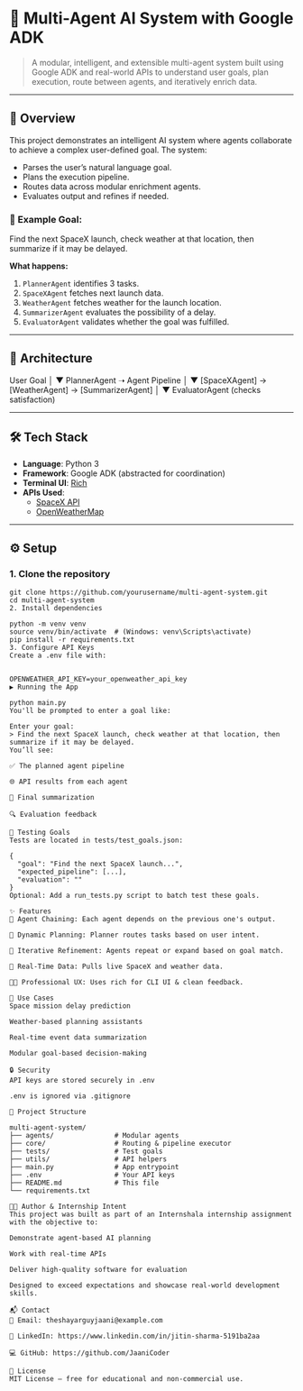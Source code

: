# 🚀 Multi-Agent AI System with Google ADK

> A modular, intelligent, and extensible multi-agent system built using Google ADK and real-world APIs to understand user goals, plan execution, route between agents, and iteratively enrich data.

---

## 🧠 Overview

This project demonstrates an intelligent AI system where agents collaborate to achieve a complex user-defined goal. The system:
- Parses the user’s natural language goal.
- Plans the execution pipeline.
- Routes data across modular enrichment agents.
- Evaluates output and refines if needed.

### 🧪 Example Goal:
Find the next SpaceX launch, check weather at that location, then summarize if it may be delayed.

**What happens:**
1. `PlannerAgent` identifies 3 tasks.
2. `SpaceXAgent` fetches next launch data.
3. `WeatherAgent` fetches weather for the launch location.
4. `SummarizerAgent` evaluates the possibility of a delay.
5. `EvaluatorAgent` validates whether the goal was fulfilled.

---

## 🧱 Architecture

User Goal
│
▼
PlannerAgent ➝ Agent Pipeline
│
▼
[SpaceXAgent] → [WeatherAgent] → [SummarizerAgent]
│
▼
EvaluatorAgent (checks satisfaction)

---

## 🛠️ Tech Stack

- **Language**: Python 3
- **Framework**: Google ADK (abstracted for coordination)
- **Terminal UI**: [Rich](https://github.com/Textualize/rich)
- **APIs Used**:
  - [SpaceX API](https://github.com/r-spacex/SpaceX-API)
  - [OpenWeatherMap](https://openweathermap.org/api)

---

## ⚙️ Setup

### 1. Clone the repository
```
git clone https://github.com/yourusername/multi-agent-system.git
cd multi-agent-system
2. Install dependencies

python -m venv venv
source venv/bin/activate  # (Windows: venv\Scripts\activate)
pip install -r requirements.txt
3. Configure API Keys
Create a .env file with:


OPENWEATHER_API_KEY=your_openweather_api_key
▶️ Running the App

python main.py
You'll be prompted to enter a goal like:

Enter your goal:
> Find the next SpaceX launch, check weather at that location, then summarize if it may be delayed.
You’ll see:

✅ The planned agent pipeline

🌐 API results from each agent

🧠 Final summarization

🔍 Evaluation feedback

🧪 Testing Goals
Tests are located in tests/test_goals.json:

{
  "goal": "Find the next SpaceX launch...",
  "expected_pipeline": [...],
  "evaluation": ""
}
Optional: Add a run_tests.py script to batch test these goals.

✨ Features
🔁 Agent Chaining: Each agent depends on the previous one's output.

🧭 Dynamic Planning: Planner routes tasks based on user intent.

🔄 Iterative Refinement: Agents repeat or expand based on goal match.

📡 Real-Time Data: Pulls live SpaceX and weather data.

🧑‍💻 Professional UX: Uses rich for CLI UI & clean feedback.

📌 Use Cases
Space mission delay prediction

Weather-based planning assistants

Real-time event data summarization

Modular goal-based decision-making

🔒 Security
API keys are stored securely in .env

.env is ignored via .gitignore

📁 Project Structure

multi-agent-system/
├── agents/               # Modular agents
├── core/                 # Routing & pipeline executor
├── tests/                # Test goals
├── utils/                # API helpers
├── main.py               # App entrypoint
├── .env                  # Your API keys
├── README.md             # This file
└── requirements.txt

🧑‍💼 Author & Internship Intent
This project was built as part of an Internshala internship assignment with the objective to:

Demonstrate agent-based AI planning

Work with real-time APIs

Deliver high-quality software for evaluation

Designed to exceed expectations and showcase real-world development skills.

📬 Contact
📧 Email: theshayarguyjaani@example.com

💼 LinkedIn: https://www.linkedin.com/in/jitin-sharma-5191ba2aa

💻 GitHub: https://github.com/JaaniCoder

📃 License
MIT License — free for educational and non-commercial use.
